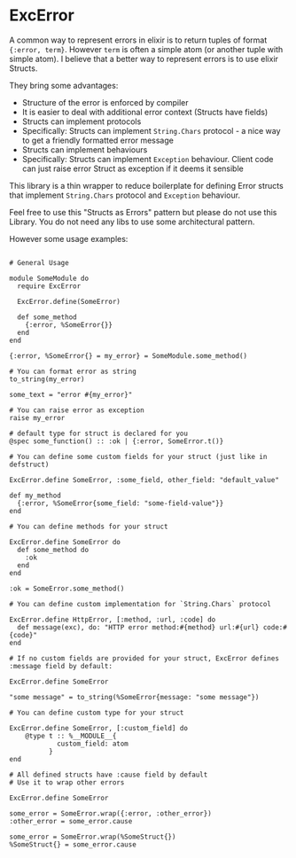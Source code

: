 # ExcError

A common way to represent errors in elixir is to return tuples of format `{:error, term}`.
However `term` is often a simple atom (or another tuple with simple atom).
I believe that a better way to represent errors is to use elixir Structs.

They bring some advantages:

* Structure of the error is enforced by compiler
* It is easier to deal with additional error context (Structs have fields)
* Structs can implement protocols
* Specifically: Structs can implement `String.Chars` protocol - a nice way to get a friendly formatted error message
* Structs can implement behaviours
* Specifically: Structs can implement `Exception` behaviour. Client code can just raise error Struct as exception if it deems it sensible

This library is a thin wrapper to reduce boilerplate for defining Error structs that implement `String.Chars` protocol and `Exception` behaviour.

Feel free to use this "Structs as Errors" pattern but please do not use this Library.
You do not need any libs to use some architectural pattern.

However some usage examples:

```

# General Usage

module SomeModule do
  require ExcError

  ExcError.define(SomeError)

  def some_method
    {:error, %SomeError{}}
  end
end

{:error, %SomeError{} = my_error} = SomeModule.some_method()

# You can format error as string
to_string(my_error)

some_text = "error #{my_error}"

# You can raise error as exception
raise my_error

# default type for struct is declared for you
@spec some_function() :: :ok | {:error, SomeError.t()}

# You can define some custom fields for your struct (just like in defstruct)

ExcError.define SomeError, :some_field, other_field: "default_value"

def my_method
  {:error, %SomeError{some_field: "some-field-value"}}
end

# You can define methods for your struct

ExcError.define SomeError do
  def some_method do
    :ok
  end
end

:ok = SomeError.some_method()

# You can define custom implementation for `String.Chars` protocol

ExcError.define HttpError, [:method, :url, :code] do
  def message(exc), do: "HTTP error method:#{method} url:#{url} code:#{code}"
end

# If no custom fields are provided for your struct, ExcError defines :message field by default:

ExcError.define SomeError

"some message" = to_string(%SomeError{message: "some message"})

# You can define custom type for your struct

ExcError.define SomeError, [:custom_field] do
    @type t :: %__MODULE__{
            custom_field: atom
          }
end

# All defined structs have :cause field by default
# Use it to wrap other errors

ExcError.define SomeError

some_error = SomeError.wrap({:error, :other_error})
:other_error = some_error.cause

some_error = SomeError.wrap(%SomeStruct{})
%SomeStruct{} = some_error.cause

```





